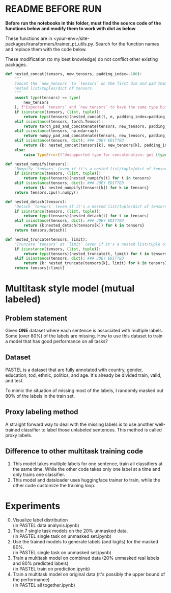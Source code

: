 # README BEFORE RUN
**Before run the notebooks in this folder, must find the source code of the functions below and modify them to work with dict as below**  

These functions are in \<your-env\>/site-packages/transformers/trainer_pt_utils.py. Search for the function names and replace them with the code below.

These modification (to my best knowledge) do not conflict other existing packages. 

```python
def nested_concat(tensors, new_tensors, padding_index=-100):
    """
    Concat the `new_tensors` to `tensors` on the first dim and pad them on the second if needed. Works for tensors or
    nested list/tuples/dict of tensors.
    """
    assert type(tensors) == type(
        new_tensors
    ), f"Expected `tensors` and `new_tensors` to have the same type but found {type(tensors)} and {type(new_tensors)}."
    if isinstance(tensors, (list, tuple)):
        return type(tensors)(nested_concat(t, n, padding_index=padding_index) for t, n in zip(tensors, new_tensors))
    elif isinstance(tensors, torch.Tensor):
        return torch_pad_and_concatenate(tensors, new_tensors, padding_index=padding_index)
    elif isinstance(tensors, np.ndarray):
        return numpy_pad_and_concatenate(tensors, new_tensors, padding_index=padding_index)
    elif isinstance(tensors, dict): ### JOEY EDITTED
        return {k: nested_concat(tensors[k], new_tensors[k], padding_index=padding_index) for k in tensors}
    else:
        raise TypeError(f"Unsupported type for concatenation: got {type(tensors)}")

def nested_numpify(tensors):
    "Numpify `tensors` (even if it's a nested list/tuple/dict of tensors)."
    if isinstance(tensors, (list, tuple)):
        return type(tensors)(nested_numpify(t) for t in tensors)
    elif isinstance(tensors, dict): ### JOEY EDITTED
        return {k: nested_numpify(tensors[k]) for k in tensors}
    return tensors.cpu().numpy()

def nested_detach(tensors):
    "Detach `tensors` (even if it's a nested list/tuple/dict of tensors)."
    if isinstance(tensors, (list, tuple)):
        return type(tensors)(nested_detach(t) for t in tensors)
    elif isinstance(tensors, dict): ### JOEY EDITTED
        return {k:nested_detach(tensors[k]) for k in tensors}
    return tensors.detach()

def nested_truncate(tensors, limit):
    "Truncate `tensors` at `limit` (even if it's a nested list/tuple of tensors)."
    if isinstance(tensors, (list, tuple)):
        return type(tensors)(nested_truncate(t, limit) for t in tensors)
    elif isinstance(tensors, dict): ### JOEY EDITTED
        return {k: nested_truncate(tensors[k], limit) for k in tensors}
    return tensors[:limit]
```
# Multitask style model (mutual labeled)
## Problem statement 
Given **ONE** dataset where each sentence is associated with multiple labels. Some (over 80%) of the labels are missing. How to use this dataset to train a model that has good performance on all tasks?

## Dataset
PASTEL is a dataset that are fully annotated with country, gender, education, tod, ethnic, politics, and age. It's already be divided train, valid, and test. 

To mimic the situation of missing most of the labels, I randomly masked out 80% of the labels in the train set.

## Proxy labeling method
A straight forward way to deal with the missing labels is to use another well-trained classifier to label those unlabeled sentences. This method is called proxy labels. 

## Difference to other multitask training code
1. This model takes multiple labels for one sentence, train all classifiers at the same time. While the other code takes only one label at a time and only trains one classifier.
2. This model and dataloader uses huggingface trainer to train, while the other code customize the training loop.

# Experiments
0. Visualize label distribution  
(in PASTEL data analysis.ipynb)
1. Train 7 single task models on the 20% unmasked data.  
(in PASTEL single task on unmasked set.ipynb)
2. Use the trained models to generate labels (and logits) for the masked 80%.  
(in PASTEL single task on unmasked set.ipynb)
3. Train a multitask model on combined data (20% unmasked real labels and 80% predicted labels)  
(in PASTEL train on prediction.ipynb)
4. Train a multitask model on original data (it's possibly the upper bound of the performance)  
(in PASTEL all together.ipynb)
